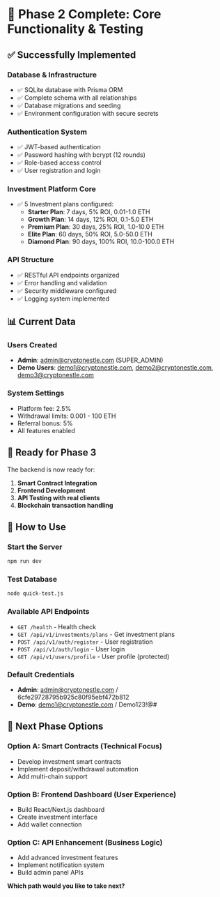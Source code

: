 # 🎉 Phase 2 Complete: Core Functionality & Testing

## ✅ Successfully Implemented

### Database & Infrastructure
- ✅ SQLite database with Prisma ORM
- ✅ Complete schema with all relationships
- ✅ Database migrations and seeding
- ✅ Environment configuration with secure secrets

### Authentication System
- ✅ JWT-based authentication
- ✅ Password hashing with bcrypt (12 rounds)
- ✅ Role-based access control
- ✅ User registration and login

### Investment Platform Core
- ✅ 5 Investment plans configured:
  - **Starter Plan**: 7 days, 5% ROI, 0.01-1.0 ETH
  - **Growth Plan**: 14 days, 12% ROI, 0.1-5.0 ETH
  - **Premium Plan**: 30 days, 25% ROI, 1.0-10.0 ETH
  - **Elite Plan**: 60 days, 50% ROI, 5.0-50.0 ETH
  - **Diamond Plan**: 90 days, 100% ROI, 10.0-100.0 ETH

### API Structure
- ✅ RESTful API endpoints organized
- ✅ Error handling and validation
- ✅ Security middleware configured
- ✅ Logging system implemented

## 📊 Current Data

### Users Created
- **Admin**: admin@cryptonestle.com (SUPER_ADMIN)
- **Demo Users**: demo1@cryptonestle.com, demo2@cryptonestle.com, demo3@cryptonestle.com

### System Settings
- Platform fee: 2.5%
- Withdrawal limits: 0.001 - 100 ETH
- Referral bonus: 5%
- All features enabled

## 🚀 Ready for Phase 3

The backend is now ready for:
1. **Smart Contract Integration**
2. **Frontend Development**
3. **API Testing with real clients**
4. **Blockchain transaction handling**

## 🔧 How to Use

### Start the Server
```bash
npm run dev
```

### Test Database
```bash
node quick-test.js
```

### Available API Endpoints
- `GET /health` - Health check
- `GET /api/v1/investments/plans` - Get investment plans
- `POST /api/v1/auth/register` - User registration
- `POST /api/v1/auth/login` - User login
- `GET /api/v1/users/profile` - User profile (protected)

### Default Credentials
- **Admin**: admin@cryptonestle.com / 6cfe29728795b925c80f95ebf472b812
- **Demo**: demo1@cryptonestle.com / Demo123!@#

## 🎯 Next Phase Options

### Option A: Smart Contracts (Technical Focus)
- Develop investment smart contracts
- Implement deposit/withdrawal automation
- Add multi-chain support

### Option B: Frontend Dashboard (User Experience)
- Build React/Next.js dashboard
- Create investment interface
- Add wallet connection

### Option C: API Enhancement (Business Logic)
- Add advanced investment features
- Implement notification system
- Build admin panel APIs

**Which path would you like to take next?**
